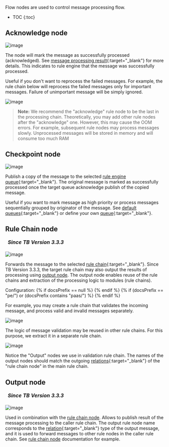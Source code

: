 
Flow nodes are used to control message processing flow.

* TOC
{:toc}

## Acknowledge node

![image](https://img.thingsboard.io/user-guide/rule-engine-2-0/nodes/flow-nodes/acknowledge-node.png)

The node will mark the message as successfully processed (acknowledged). See [message processing result](/docs/{{docsPrefix}}user-guide/rule-engine-2-0/overview/#message-processing-result){:target="_blank"} for more details. 
This indicates to rule engine that the message was successfully processed.

Useful if you don't want to reprocess the failed messages. 
For example, the rule chain below will reprocess the failed messages only for important messages. 
Failure of unimportant message will be simply ignored. 

![image](https://img.thingsboard.io/user-guide/rule-engine-2-0/nodes/acknowledge-failed.png)

> **Note:** We recommend the "acknowledge" rule node to be the last in the processing chain.
Theoretically, you may add other rule nodes after the "acknowledge" one. However, this may cause the OOM errors. 
For example, subsequent rule nodes may process messages slowly. Unprocessed messages will be stored in memory and will consume too much RAM  

## Checkpoint node

![image](https://img.thingsboard.io/user-guide/rule-engine-2-0/nodes/flow-nodes/checkpoint-node.png)

Publish a copy of the message to the selected [rule engine queue](/docs/{{docsPrefix}}user-guide/rule-engine-2-5/queues/){:target="_blank"}.
The original message is marked as successfully processed once the target queue acknowledge publish of the copied message. 

Useful if you want to mark message as high priority or process messages sequentially grouped by originator of the message. 
See [default queues](/docs/{{docsPrefix}}user-guide/rule-engine-2-5/queues/#default-queues){:target="_blank"} or define your own [queue](/docs/{{docsPrefix}}user-guide/rule-engine-2-5/queues/){:target="_blank"}. 

## Rule Chain node

<table  style="width:250px;">
   <thead>
     <tr>
	 <td style="text-align: center"><strong><em>Since TB Version 3.3.3</em></strong></td>
     </tr>
   </thead>
</table> 

![image](https://img.thingsboard.io/user-guide/rule-engine-2-0/nodes/flow-nodes/rule-chain-node.png)

Forwards the message to the selected [rule chain](/docs/{{docsPrefix}}user-guide/rule-engine-2-0/overview/#rule-chain){:target="_blank"}.
Since TB Version 3.3.3, the target rule chain may also output the results of processing using [output node](#output-node). 
The output node enables reuse of the rule chains and extraction of the processing logic to modules (rule chains).

Configuration:
{% if docsPrefix == null %}
<object width="70%" data="https://img.thingsboard.io/user-guide/rule-engine-2-0/nodes/flow-nodes/rule-chain-node-2-ce.png"></object>
{% endif %}
{% if (docsPrefix == "pe/") or (docsPrefix contains "paas/") %}
<object width="70%" data="https://img.thingsboard.io/user-guide/rule-engine-2-0/nodes/flow-nodes/rule-chain-node-2-pe.png"></object>
{% endif %}

For example, you may create a rule chain that validates the incoming message, and process valid and invalid messages separately.

![image](https://img.thingsboard.io/user-guide/rule-engine-2-0/nodes/rule-chain-node-main.png)

The logic of message validation may be reused in other rule chains. For this purpose, we extract it in a separate rule chain.

![image](https://img.thingsboard.io/user-guide/rule-engine-2-0/nodes/rule-chain-node-inner.png)

Notice the "Output" nodes we use in validation rule chain. 
The names of the output nodes should match the outgoing [relations](/docs/{{docsPrefix}}user-guide/rule-engine-2-0/overview/#rule-node-connection){:target="_blank"} of the "rule chain node" in the main rule chain.

## Output node

<table  style="width:250px;">
   <thead>
     <tr>
	 <td style="text-align: center"><strong><em>Since TB Version 3.3.3</em></strong></td>
     </tr>
   </thead>
</table> 

![image](https://img.thingsboard.io/user-guide/rule-engine-2-0/nodes/flow-nodes/output-node.png)

Used in combination with the [rule chain node](#rule-chain-node). Allows to publish result of the message processing to the caller rule chain. 
The output rule node name corresponds to the [relation](/docs/{{docsPrefix}}user-guide/rule-engine-2-0/overview/#rule-node-connection){:target="_blank"} type of the output message,
and it is used to forward messages to other rule nodes in the caller rule chain.
See [rule chain node](#rule-chain-node) documentation for example.